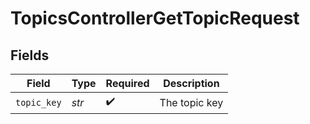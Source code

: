 # TopicsControllerGetTopicRequest


## Fields

| Field              | Type               | Required           | Description        |
| ------------------ | ------------------ | ------------------ | ------------------ |
| `topic_key`        | *str*              | :heavy_check_mark: | The topic key      |